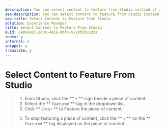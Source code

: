 ```yaml
---
description: You can select content to feature from Studio instead of an App.
seo-description: You can select content to feature from Studio instead of an App.
seo-title: Select Content to Feature From Studio
solution: Experience Manager
title: Select Content to Feature From Studio
uuid: 0996698c-2d0c-4a16-9bf3-9720b5b81d2a
index: y
internal: n
snippet: y
translate: y
---
```


# Select Content to Feature From Studio


>1. From Studio, click the ** `+` ** sign beside a piece of content.
>1. Select the ** `Featured` ** tag in the dropdown list.
>1. Click ** `Enter` ** to Feature the piece of content.

>1. To stop featuring a piece of content, click the ** `x` ** on the ** `Featured` ** tag displayed on the piece of content.
